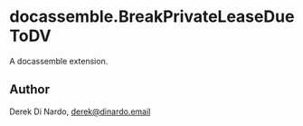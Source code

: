 # docassemble.BreakPrivateLeaseDueToDV

A docassemble extension.

## Author

Derek Di Nardo, derek@dinardo.email

